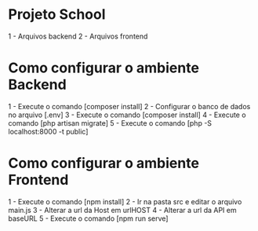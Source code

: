 
# Projeto School

1 - Arquivos backend
2 - Arquivos frontend

# Como configurar o ambiente Backend

1 - Execute o comando [composer install]
2 - Configurar o banco de dados no arquivo [.env]
3 - Execute o comando [composer install]
4 - Execute o comando [php artisan migrate]
5 - Execute o comando [php -S localhost:8000 -t public]


# Como configurar o ambiente Frontend


1 - Execute o comando [npm install]
2 - Ir na pasta src e editar o arquivo main.js
3 - Alterar a url da Host em urlHOST
4 - Alterar a url da API em baseURL
5 - Execute o comando [npm run serve]


